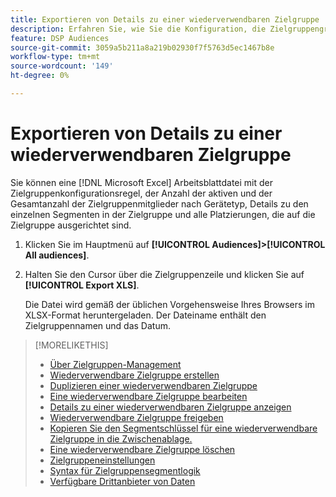 ```yaml
---
title: Exportieren von Details zu einer wiederverwendbaren Zielgruppe
description: Erfahren Sie, wie Sie die Konfiguration, die Zielgruppengröße und zielgerichtete Platzierungen für eine wiederverwendbare Zielgruppe anzeigen.
feature: DSP Audiences
source-git-commit: 3059a5b211a8a219b02930f7f5763d5ec1467b8e
workflow-type: tm+mt
source-wordcount: '149'
ht-degree: 0%

---
```


# Exportieren von Details zu einer wiederverwendbaren Zielgruppe

Sie können eine [!DNL Microsoft Excel] Arbeitsblattdatei mit der Zielgruppenkonfigurationsregel, der Anzahl der aktiven und der Gesamtanzahl der Zielgruppenmitglieder nach Gerätetyp, Details zu den einzelnen Segmenten in der Zielgruppe und alle Platzierungen, die auf die Zielgruppe ausgerichtet sind.

1. Klicken Sie im Hauptmenü auf **[!UICONTROL Audiences]>[!UICONTROL All audiences]**.

1. Halten Sie den Cursor über die Zielgruppenzeile und klicken Sie auf **[!UICONTROL Export XLS]**.

   Die Datei wird gemäß der üblichen Vorgehensweise Ihres Browsers im XLSX-Format heruntergeladen. Der Dateiname enthält den Zielgruppennamen und das Datum.

>[!MORELIKETHIS]
>
>* [Über Zielgruppen-Management](audience-about.md)
>* [Wiederverwendbare Zielgruppe erstellen](reusable-audience-create.md)
>* [Duplizieren einer wiederverwendbaren Zielgruppe](reusable-audience-duplicate.md)
>* [Eine wiederverwendbare Zielgruppe bearbeiten](reusable-audience-edit.md)
>* [Details zu einer wiederverwendbaren Zielgruppe anzeigen](reusable-audience-view-details.md)
>* [Wiederverwendbare Zielgruppe freigeben](reusable-audience-share.md)
>* [Kopieren Sie den Segmentschlüssel für eine wiederverwendbare Zielgruppe in die Zwischenablage.](reusable-audience-clipboard.md)
>* [Eine wiederverwendbare Zielgruppe löschen](reusable-audience-delete.md)
>* [Zielgruppeneinstellungen](audience-settings.md)
>* [Syntax für Zielgruppensegmentlogik](audience-segment-logic-syntax.md)
>* [Verfügbare Drittanbieter von Daten](third-party-data-providers.md)

